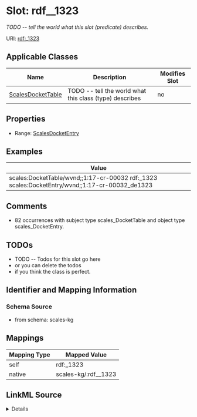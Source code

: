 

# Slot: rdf__1323


_TODO -- tell the world what this slot (predicate) describes._





URI: [rdf:_1323](http://www.w3.org/1999/02/22-rdf-syntax-ns#_1323)



<!-- no inheritance hierarchy -->





## Applicable Classes

| Name | Description | Modifies Slot |
| --- | --- | --- |
| [ScalesDocketTable](../classes/ScalesDocketTable.md) | TODO -- tell the world what this class (type) describes |  no  |







## Properties

* Range: [ScalesDocketEntry](../classes/ScalesDocketEntry.md)






## Examples

| Value |
| --- |
| scales:DocketTable/wvnd;;1:17-cr-00032 rdf:_1323 scales:DocketEntry/wvnd;;1:17-cr-00032_de1323 |

## Comments

* 82 occurrences with subject type scales_DocketTable and object type scales_DocketEntry.

## TODOs

* TODO -- Todos for this slot go here
* or you can delete the todos
* if you think the class is perfect.

## Identifier and Mapping Information







### Schema Source


* from schema: scales-kg




## Mappings

| Mapping Type | Mapped Value |
| ---  | ---  |
| self | rdf:_1323 |
| native | scales-kg/:rdf__1323 |




## LinkML Source

<details>
```yaml
name: rdf__1323
description: TODO -- tell the world what this slot (predicate) describes.
todos:
- TODO -- Todos for this slot go here
- or you can delete the todos
- if you think the class is perfect.
comments:
- 82 occurrences with subject type scales_DocketTable and object type scales_DocketEntry.
examples:
- value: scales:DocketTable/wvnd;;1:17-cr-00032 rdf:_1323 scales:DocketEntry/wvnd;;1:17-cr-00032_de1323
from_schema: scales-kg
rank: 1000
slot_uri: rdf:_1323
alias: rdf__1323
domain_of:
- scales_DocketTable
range: scales_DocketEntry

```
</details>